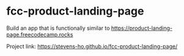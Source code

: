 # fcc-product-landing-page
Build an app that is functionally similar to https://product-landing-page.freecodecamp.rocks

Project link: https://stevens-ho.github.io/fcc-product-landing-page/